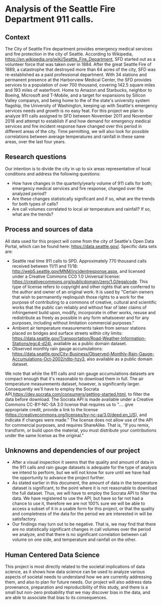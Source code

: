 # Analysis of the Seattle Fire Department 911 calls.

## Context

The City of Seattle Fire department provides emergency medical services and fire protection in the city of Seattle. According to Wikipedia, https://en.wikipedia.org/wiki/Seattle_Fire_Department, SFD started out as a volunteer force that was taken over in 1884. After the great Seattle Fire of 1889, a catastrophe that destroyed more than 64 acres of the city, SFD was re-established as a paid professional department. With 34 stations and permanent presence at the Harborview Medical Center, the SFD provides services to a population of over 700 thousand, covering 142.5 square miles and 193 miles of waterfront.
Home to Amazon and Starbucks, neighbor to Boeing, Microsoft and T-Mobile, and a target for expansions by Silicon Valley companys, and being home to the of the state's university system flagship, the University of Washington, keeping up with Seattle's emergency services needs and growth is no easy feat.
For this project we plan to analyze 911 calls assigned to SFD between November 2011 and November 2018 and attempt to establish if and how demand for emergency medical services and fire incident response have changed over this period in different areas of the city. Time permitting, we will also look for possible correlations between average temperatures and rainfall in these same areas, over the last four years.

## Research questions

Our intention is to divide the city in up to six areas representative of local conditions and address the following questions:

- How have changes in the quarterly/yearly volume of 911 calls for both; emergency medical services and fire response, changed over the analyzed period?
- Are these changes statistically significant and if so, what are the trends for both types of calls?
- Are call volumes correlated to local air temperature and rainfall? If so, what are the trends?

## Process and sources of data

All data used for this project will come from the city of Seattle's Open Data Portal, which can be found here: https://data.seattle.gov/. Specific data sets are:

- Seattle real time 911 calls to SPD. Approximately 770 thousand calls received between 11/11 and 11/18: http://web5.seattle.gov/MNM/incidentresponse.aspx, and licensed under a Creative Commons CC0 1.0 Universal license: https://creativecommons.org/publicdomain/zero/1.0/legalcode. This type of license refers to copyright and other rights that are conferred to the author and owner of an original work. It is used by "Certain owners that wish to permanently reqlinquish those rights to a work for the purpose of contributing to a commons of creative, cultural and scientific works that the public can reliably and without fear of later claims of infringement build upon, modify, incorporate in other works, resuse and redistribute as freely as possible in any form whatsoever and for any purposes, including without limitation commercial purposes."
- Ambient air temperature measurements taken from sensor stations placed on bridges and surface streets within city limits: https://data.seattle.gov/Transportation/Road-Weather-Information-Stations/egc4-d24i, available as a public domain dataset.
- Observed monthly rain gauge accumulations: https://data.seattle.gov/City-Business/Observed-Monthly-Rain-Gauge-Accumulations-Oct-2002/rdtp-hzy3, also available as a public domain dataset.

We note that while the 911 calls and rain gauge accumulations datasets are compact enough that it's reasonable to download them in full. The air temperature measurements dataset, however, is significantly larger. Consequently we'll have to employ the Socrata API,https://dev.socrata.com/consumers/getting-started.html, to filter the data before download. The Socrata API is made available under a Creative Commons CC-BY-NC-SA 3.0 license that requires us to ".... give appropriate credit, provide a link to the license (https://creativecommons.org/licenses/by-nc-sa/3.0/deed.en_US), and indicate if changes were made." The license does not allow use of the API for commercial purposes, and requires ShareAlike. That is, "If you remix, transform, or build upon the material, you must distribute your contributions under the same license as the original."

## Unknowns and dependencies of our project

- After a visual inspection it seems that the quality and amount of data in the 911 calls and rain gauge datasets is adequate for the type of analysis we intend to perform, but we will not know for sure until we have had the opportunity to advance the project further.
- As stated earlier in this document, the amount of data in the temperature dataset is significant, to the point where it is not reasonable to download the full dataset. Thus, we will have to employ the Socrata API to filter the data. We have registered to use the API, but have so far not had a chance to use it, therefore we are not 100% sure we will be able to access a subset of it in a usable form for this project, or that the quality and completness of the data for the period we are interested in will be satisfactory.
- Our findings may turn out to be negative. That is, we may find that there are no statistically significant changes in call volumes over the period we analyze, and that there is no significant correlation between call volume on one side, and temperature and rainfall on the other.

## Human Centered Data Science

This project is most directly related to the societal implications of data science, as it shows how data science can be used to analyze various aspects of societal needs to understand how we are currently addressing them, and also to plan for future needs. Our project will also address data provenance, preparation and reproducibility of this study, and there is a small but non-zero probability that we may discover bias in the data, and are able to associate that bias to its consequences.
